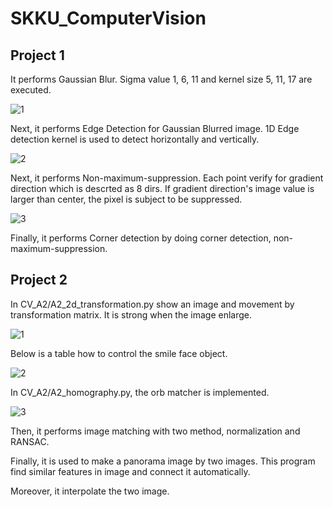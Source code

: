 # SKKU_ComputerVision

## Project 1

It performs Gaussian Blur. Sigma value 1, 6, 11 and kernel size 5, 11, 17 are executed.

![1](https://user-images.githubusercontent.com/43103079/71712110-25cd7900-2e47-11ea-9ece-7c4b84a2f809.png)

Next, it performs Edge Detection for Gaussian Blurred image. 1D Edge detection kernel is used to detect horizontally and vertically.

![2](https://user-images.githubusercontent.com/43103079/71712984-089aa980-2e4b-11ea-8a16-c574f234579e.png)

Next, it performs Non-maximum-suppression. Each point verify for gradient direction which is descrted as 8 dirs. If gradient direction's image value is larger than center, the pixel is subject to be suppressed.

![3](https://user-images.githubusercontent.com/43103079/71712985-089aa980-2e4b-11ea-988d-b6719ec87c32.png)

Finally, it performs Corner detection by doing corner detection, non-maximum-suppression.




## Project 2

In CV_A2/A2_2d_transformation.py show an image and movement by transformation matrix. It is strong when the image enlarge.

![1](https://user-images.githubusercontent.com/43103079/71713298-80b59f00-2e4c-11ea-8737-bb120cce2e6f.png)

Below is a table how to control the smile face object.

![2](https://user-images.githubusercontent.com/43103079/71713299-80b59f00-2e4c-11ea-8843-4158f98667bf.png)

In CV_A2/A2_homography.py, the orb matcher is implemented. 

![3](https://user-images.githubusercontent.com/43103079/71713301-80b59f00-2e4c-11ea-9efa-0d95e7d28858.png)

Then, it performs image matching with two method, normalization and RANSAC.


Finally, it is used to make a panorama image by two images. This program find similar features in image and connect it automatically.


Moreover, it interpolate the two image.

